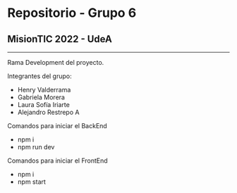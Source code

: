 # Repositorio - Grupo 6 
## MisionTIC 2022 - UdeA
---

Rama Development del proyecto.

Integrantes del grupo:
- Henry Valderrama
- Gabriela Morera
- Laura Sofía Iriarte
- Alejandro Restrepo A

Comandos para iniciar el BackEnd
- npm i
- npm run dev 

Comandos para iniciar el FrontEnd
- npm i
- npm start
